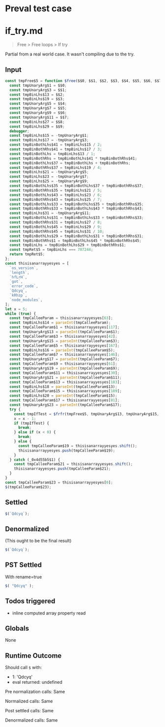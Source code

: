# Preval test case

# if_try.md

> Free > Free loops > If try

Partial from a real world case. It wasn't compiling due to the try.

## Input

`````js filename=intro
const tmpFree$5 = function $free($$0, $$1, $$2, $$3, $$4, $$5, $$6, $$7, $$8, $$9) {
  const tmpUnaryArg$1 = $$0;
  const tmpUnaryArg$3 = $$1;
  const tmpBinLhs$13 = $$2;
  const tmpBinLhs$19 = $$3;
  const tmpUnaryArg$5 = $$4;
  const tmpUnaryArg$7 = $$5;
  const tmpUnaryArg$9 = $$6;
  const tmpUnaryArg$11 = $$7;
  const tmpBinLhs$27 = $$8;
  const tmpBinLhs$29 = $$9;
  debugger;
  const tmpBinLhs$15 = -tmpUnaryArg$1;
  const tmpBinLhs$17 = -tmpUnaryArg$3;
  const tmpBinBothLhs$41 = tmpBinLhs$15 / 2;
  const tmpBinBothRhs$41 = tmpBinLhs$17 / 3;
  const tmpBinBothLhs = tmpBinLhs$13 / 1;
  const tmpBinBothRhs = tmpBinBothLhs$41 * tmpBinBothRhs$41;
  const tmpBinBothLhs$37 = tmpBinBothLhs + tmpBinBothRhs;
  const tmpBinBothRhs$37 = tmpBinLhs$19 / 4;
  const tmpBinLhs$21 = -tmpUnaryArg$5;
  const tmpBinLhs$23 = -tmpUnaryArg$7;
  const tmpBinLhs$25 = -tmpUnaryArg$9;
  const tmpBinBothLhs$35 = tmpBinBothLhs$37 + tmpBinBothRhs$37;
  const tmpBinBothRhs$35 = tmpBinLhs$21 / 5;
  const tmpBinBothLhs$43 = tmpBinLhs$23 / 6;
  const tmpBinBothRhs$43 = tmpBinLhs$25 / 7;
  const tmpBinBothLhs$33 = tmpBinBothLhs$35 + tmpBinBothRhs$35;
  const tmpBinBothRhs$33 = tmpBinBothLhs$43 * tmpBinBothRhs$43;
  const tmpBinLhs$31 = -tmpUnaryArg$11;
  const tmpBinBothLhs$31 = tmpBinBothLhs$33 + tmpBinBothRhs$33;
  const tmpBinBothRhs$31 = tmpBinLhs$27 / 8;
  const tmpBinBothLhs$45 = tmpBinLhs$29 / 9;
  const tmpBinBothRhs$45 = tmpBinLhs$31 / 10;
  const tmpBinBothLhs$29 = tmpBinBothLhs$31 + tmpBinBothRhs$31;
  const tmpBinBothRhs$1 = tmpBinBothLhs$45 * tmpBinBothRhs$45;
  const tmpBinLhs = tmpBinBothLhs$29 + tmpBinBothRhs$1;
  const tmpRet$5 = tmpBinLhs === 707244;
  return tmpRet$5;
};
const thisisanarrayyesyes = [
  `os_version`,
  `length`,
  `hfLrH`,
  `got`,
  `error_code`,
  `Qdcyq`,
  `kRhzp`,
  `node_modules`,
];
let x = 5;
while (true) {
  const tmpCalleeParam = thisisanarrayyesyes[63];
  const tmpBinLhs$14 = parseInt(tmpCalleeParam);
  const tmpCalleeParam$1 = thisisanarrayyesyes[117];
  const tmpUnaryArg$13 = parseInt(tmpCalleeParam$1);
  const tmpCalleeParam$3 = thisisanarrayyesyes[42];
  const tmpUnaryArg$15 = parseInt(tmpCalleeParam$3);
  const tmpCalleeParam$5 = thisisanarrayyesyes[167];
  const tmpBinLhs$16 = parseInt(tmpCalleeParam$5);
  const tmpCalleeParam$7 = thisisanarrayyesyes[146];
  const tmpUnaryArg$17 = parseInt(tmpCalleeParam$7);
  const tmpCalleeParam$9 = thisisanarrayyesyes[61];
  const tmpUnaryArg$19 = parseInt(tmpCalleeParam$9);
  const tmpCalleeParam$11 = thisisanarrayyesyes[30];
  const tmpUnaryArg$21 = parseInt(tmpCalleeParam$11);
  const tmpCalleeParam$13 = thisisanarrayyesyes[183];
  const tmpBinLhs$18 = parseInt(tmpCalleeParam$13);
  const tmpCalleeParam$15 = thisisanarrayyesyes[189];
  const tmpBinLhs$20 = parseInt(tmpCalleeParam$15);
  const tmpCalleeParam$17 = thisisanarrayyesyes[81];
  const tmpUnaryArg$23 = parseInt(tmpCalleeParam$17);
  try {
    const tmpIfTest = $frfr(tmpFree$5, tmpUnaryArg$13, tmpUnaryArg$15, tmpBinLhs$14, tmpBinLhs$16, tmpUnaryArg$17, tmpUnaryArg$19, tmpUnaryArg$21, tmpUnaryArg$23, tmpBinLhs$18, tmpBinLhs$20);
    x = x - 1;
    if (tmpIfTest) {
      break;
    } else if (x < 0) {
      break;
    } else {
      const tmpCalleeParam$19 = thisisanarrayyesyes.shift();
      thisisanarrayyesyes.push(tmpCalleeParam$19);
    }
  } catch (_0x4d55b5$1) {
    const tmpCalleeParam$21 = thisisanarrayyesyes.shift();
    thisisanarrayyesyes.push(tmpCalleeParam$21);
  }
}
const tmpCalleeParam$23 = thisisanarrayyesyes[0];
$(tmpCalleeParam$23);
`````


## Settled


`````js filename=intro
$(`Qdcyq`);
`````


## Denormalized
(This ought to be the final result)

`````js filename=intro
$(`Qdcyq`);
`````


## PST Settled
With rename=true

`````js filename=intro
$( "Qdcyq" );
`````


## Todos triggered


- inline computed array property read


## Globals


None


## Runtime Outcome


Should call `$` with:
 - 1: 'Qdcyq'
 - eval returned: undefined

Pre normalization calls: Same

Normalized calls: Same

Post settled calls: Same

Denormalized calls: Same
